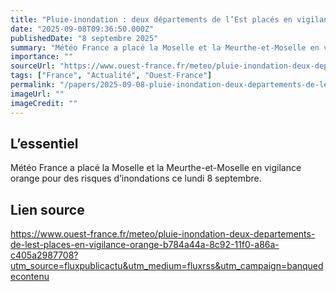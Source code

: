 ```yaml
---
title: "Pluie-inondation : deux départements de l’Est placés en vigilance orange"
date: "2025-09-08T09:36:50.000Z"
publishedDate: "8 septembre 2025"
summary: "Météo France a placé la Moselle et la Meurthe-et-Moselle en vigilance orange pour des risques d’inondations ce lundi 8 septembre."
importance: ""
sourceUrl: "https://www.ouest-france.fr/meteo/pluie-inondation-deux-departements-de-lest-places-en-vigilance-orange-b784a44a-8c92-11f0-a86a-c405a2987708?utm_source=fluxpublicactu&utm_medium=fluxrss&utm_campaign=banquedecontenu"
tags: ["France", "Actualité", "Ouest-France"]
permalink: "/papers/2025-09-08-pluie-inondation-deux-departements-de-lest-places-en-vigilance-orange"
imageUrl: ""
imageCredit: ""
---
```


## L’essentiel

Météo France a placé la Moselle et la Meurthe-et-Moselle en vigilance orange pour des risques d’inondations ce lundi 8 septembre.

## Lien source

https://www.ouest-france.fr/meteo/pluie-inondation-deux-departements-de-lest-places-en-vigilance-orange-b784a44a-8c92-11f0-a86a-c405a2987708?utm_source=fluxpublicactu&utm_medium=fluxrss&utm_campaign=banquedecontenu
